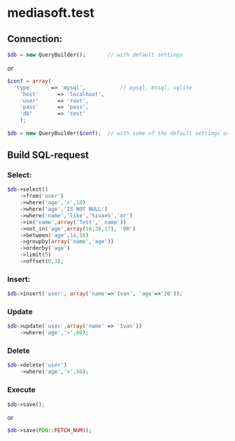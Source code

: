 # mediasoft.test

## Connection:

```php
$db = new QueryBuilder(); 		// with default settings
```
or
```php
$conf = array(
  'type'      => 'mysql',			// pgsql, mssql, sqlite
	'host'      => 'localhost',
	'user'      => 'root',
	'pass'      => 'pass',
	'db'        => 'test'
	);
	
$db = new QueryBuilder($conf);	// with some of the default settings overwritten
```

## Build SQL-request

### Select:

```php
$db->select()
	->from('user')
	->where('age','>',10)
	->where('age','IS NOT NULL')
	->where('name','like','%ivan%','or')
	->in('name',array('Test',' name'))
	->not_in('age',array(16,20,17), 'OR')
	->between('age',14,50)
	->groupby(array('name','age'))
	->orderby('age')
	->limit(5)
	->offset(0,3);
```

### Insert:

```php
$db->insert('user', array('name'=>'Ivan', 'age'=>'20'));
```

### Update

```php
$db->update('user',array('name'	=> 'Ivan'))
	->where('age','>',60);
```

### Delete

```php
$db->delete('user')
	->where('age','>',50);
```

### Execute

```php
$db->save();
```
or
```php
$db->save(PDO::FETCH_NUM));
```

